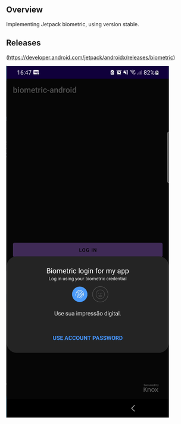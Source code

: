 ## Overview
Implementing Jetpack biometric, using version stable.

## Releases
(https://developer.android.com/jetpack/androidx/releases/biometric)

![](https://github.com/caiolesk/biometric-android/blob/master/screenshoots/print_biometric.png)
